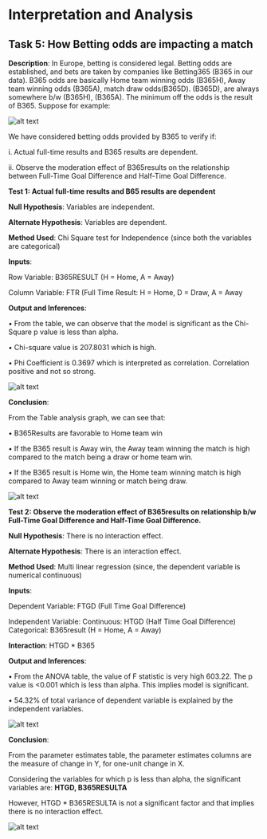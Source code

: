 # Interpretation and Analysis

## Task 5: How Betting odds are impacting a match    

**Description**: In Europe, betting is considered legal. Betting odds are established, and bets are taken by companies like Betting365 (B365 in our data). B365 odds are basically Home team winning odds (B365H), Away team winning odds (B365A), match draw odds(B365D). (B365D), are always somewhere b/w (B365H), (B365A). The minimum off the odds is the result of B365. Suppose for example:

![alt text](https://github.com/mullapudirajaprashanth/Statistical-Analysis-EPL-data/blob/master/Output%20Images/Task5-Img1.PNG)

We have considered betting odds provided by B365 to verify if:

i.	Actual full-time results and B365 results are dependent. 

ii.	Observe the moderation effect of B365results on the relationship between Full-Time Goal Difference and Half-Time Goal Difference. 

**Test 1: Actual full-time results and B65 results are dependent**

**Null Hypothesis**: Variables are independent.  

**Alternate Hypothesis**: Variables are dependent. 


**Method Used**: Chi Square test for Independence (since both the variables are categorical)

**Inputs**: 

 Row Variable:  B365RESULT (H = Home, A = Away)
  
 Column Variable: FTR (Full Time Result: H = Home, D = Draw, A = Away


**Output and Inferences**:

•	From the table, we can observe that the model is significant as the Chi-Square p value is less than alpha. 

•	Chi-square value is 207.8031 which is high.

•	Phi Coefficient is 0.3697 which is interpreted as correlation. Correlation positive and not so strong. 

![alt text](https://github.com/mullapudirajaprashanth/Statistical-Analysis-EPL-data/blob/master/Output%20Images/Task5-Img2.png)


**Conclusion**:

From the Table analysis graph, we can see that:

•	B365Results are favorable to Home team win

•	If the B365 result is Away win, the Away team winning the match is high compared to the match being a draw or home team win. 

•	If the B365 result is Home win, the Home team winning match is high compared to Away team winning or match being draw. 

![alt text](https://github.com/mullapudirajaprashanth/Statistical-Analysis-EPL-data/blob/master/Output%20Images/Task5-Img3.png)

**Test 2: Observe the moderation effect of B365results on relationship b/w Full-Time Goal Difference and Half-Time Goal Difference.**

**Null Hypothesis**: There is no interaction effect.  

**Alternate Hypothesis**: There is an interaction effect. 


**Method Used**: Multi linear regression (since, the dependent variable is numerical continuous)

**Inputs**: 

 Dependent Variable:  FTGD (Full Time Goal Difference)
  
 Independent Variable:  Continuous: HTGD (Half Time Goal Difference) 
		        Categorical: B365result (H = Home, A = Away)

**Interaction**: HTGD * B365

**Output and Inferences**:

•	From the ANOVA table, the value of F statistic is very high 603.22. The p value is <0.001 which is less than alpha. This implies model is significant. 

•	54.32% of total variance of dependent variable is explained by the independent variables. 

![alt text](https://github.com/mullapudirajaprashanth/Statistical-Analysis-EPL-data/blob/master/Output%20Images/Task5-Img4.png)

**Conclusion**:

From the parameter estimates table, the parameter estimates columns are the measure of change in Y, for one-unit change in X. 

Considering the variables for which p is less than alpha, the significant variables are:  **HTGD, B365RESULTA** 

However, HTGD * B365RESULTA is not a significant factor and that implies there is no interaction effect. 

![alt text](https://github.com/mullapudirajaprashanth/Statistical-Analysis-EPL-data/blob/master/Output%20Images/Task5-Img5.png)
